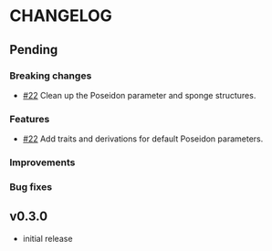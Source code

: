 # CHANGELOG

## Pending

### Breaking changes

- [\#22](https://github.com/arkworks-rs/sponge/pull/22) Clean up the Poseidon parameter and sponge structures.

### Features

- [\#22](https://github.com/arkworks-rs/sponge/pull/22) Add traits and derivations for default Poseidon parameters.

### Improvements

### Bug fixes

## v0.3.0

- initial release